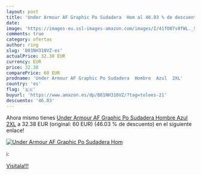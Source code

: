 ```yaml
---
layout: post
title: 'Under Armour AF Graphic Po Sudadera  Hom al 46.03 % de descuento'
date: 
image: 'https://images-eu.ssl-images-amazon.com/images/I/41fO07s0fWL._SL200_.jpg'
comments: true
category: ofertas
author: ring
slug: 'B01NH310VZ-es'
actualPrice: 32.38 EUR
currency: EUR
price: 32.38
comparePrice: 60 EUR
prodname: 'Under Armour AF Graphic Po Sudadera  Hombre  Azul  2XL'
country: 'es'
flag: '🇪🇸'
buyurl: 'https://www.amazon.es/dp/B01NH310VZ/?tag=tolees-21'
descuento: '46.03'
---
```


Ahora mismo tienes [Under Armour AF Graphic Po Sudadera  Hombre  Azul  2XL](https://www.amazon.es/dp/B01NH310VZ/?tag=tolees-21) a 32.38 EUR (original: 60 EUR) (46.03 %  de descuento) en el siguiente enlace!

[![Under Armour AF Graphic Po Sudadera  Hom](https://images-eu.ssl-images-amazon.com/images/I/41fO07s0fWL._SL200_.jpg)](https://www.amazon.es/dp/B01NH310VZ/?tag=tolees-21)

ℹ️:


[Visítala!!!](https://www.amazon.es/dp/B01NH310VZ/?tag=tolees-21)
